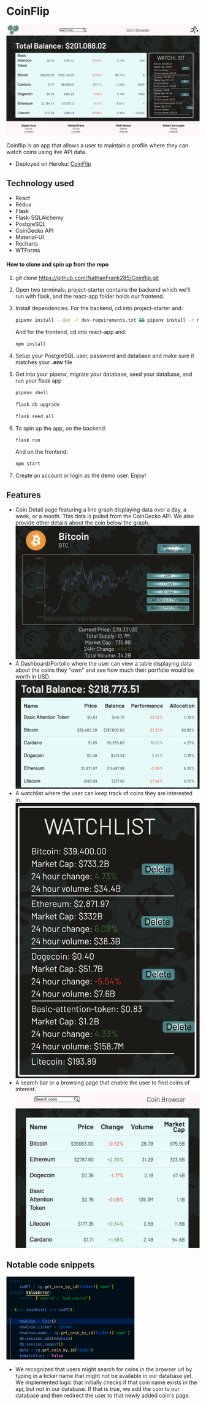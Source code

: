 # CoinFlip
![Coin Detail](backend/images/Coinflip-app.png)


Coinflip is an app that allows a user to maintain a profile where they can watch coins using live API data.

- Deployed on Heroku: [CoinFlip](https://cryptocoinflip.herokuapp.com/)

## Technology used
- React
- Redux
- Flask
- Flask-SQLAlchemy
- PostgreSQL
- CoinGecko API
- Material-UI
- Recharts
- WTForms

#### How to clone and spin up from the repo
1. git clone https://github.com/NathanFrank285/Coinflip.git


2. Open two terminals; project-starter contains the backend which we'll run with flask, and the react-app folder holds our frontend.

3. Install dependencies. For the backend, cd into project-starter and:

      ```bash
      pipenv install --dev -r dev-requirements.txt && pipenv install -r requirements.txt
      ```
      And for the frontend, cd into react-app and:
      ```bash
      npm install
      ```

4. Setup your PostgreSQL user, password and database and make sure it matches your **.env** file

5. Get into your pipenv, migrate your database, seed your database, and run your flask app

   ```bash
   pipenv shell
   ```

   ```bash
   flask db upgrade
   ```

   ```bash
   flask seed all
   ```

6. To spin up the app, on the backend:

   ```bash
   flask run
   ```

   And on the frontend:

   ```bash
   npm start
   ```

7. Create an account or login as the demo user. Enjoy!

## Features
- Coin Detail page featuring a line graph displaying data over a day, a week, or a month. This data is pulled from the CoinGecko API. We also provide other details about the coin below the graph.
![Coin Detail](backend/images/Coinflip-coin-detail-pic.png)
- A Dashboard/Portolio where the user can view a table displaying data about the coins they "own" and see how much their portfolio would be worth in USD.
![Dashboard](backend/images/Coinflip-dashboard.png)
- A watchlist where the user can keep track of coins they are interested in.
![Watchlist](backend/images/Coinflip-watchlist.png)
- A search bar or a browsing page that enable the user to find coins of interest.
![Coin Detail](backend/images/Coinflip-search.png)

## Notable code snippets

![Search and Add to Database](backend/images/search_and_add_to_db.png)
- We recognized that users might search for coins in the browser url by typing in a ticker name that might not be available in our database yet. We implemented logic that initially checks if that coin name exists in the api, but not in our database. If that is true, we add the coin to our database and then redirect the user to that newly added coin's page.
